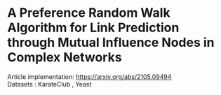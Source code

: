 # A Preference Random Walk Algorithm for Link Prediction through Mutual Influence Nodes in Complex Networks
Article implementation: https://arxiv.org/abs/2105.09494  \
Datasets : KarateClub , Yeast
